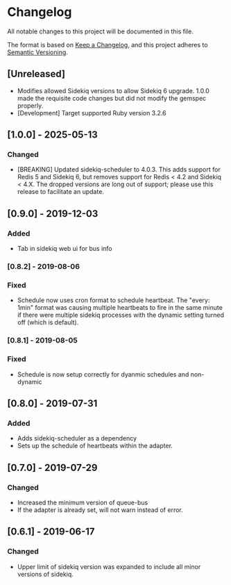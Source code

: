 # Changelog
All notable changes to this project will be documented in this file.

The format is based on [Keep a Changelog](https://keepachangelog.com/en/1.0.0/),
and this project adheres to [Semantic Versioning](https://semver.org/spec/v2.0.0.html).

## [Unreleased]

- Modifies allowed Sidekiq versions to allow Sidekiq 6 upgrade. 1.0.0 made the requisite code changes but did not modify the gemspec properly.
- [Development] Target supported Ruby version 3.2.6

## [1.0.0] - 2025-05-13

### Changed
- [BREAKING] Updated sidekiq-scheduler to 4.0.3. This adds support for Redis 5 and Sidekiq 6, but removes support for Redis < 4.2 and Sidekiq < 4.X. The dropped versions are long out of support; please use this release to facilitate an update.

## [0.9.0] - 2019-12-03

### Added
- Tab in sidekiq web ui for bus info

### [0.8.2] - 2019-08-06

### Fixed
- Schedule now uses cron format to schedule heartbeat. The "every: 1min" format was causing multiple heartbeats to fire in the same minute if there were multiple sidekiq processes with the dynamic setting turned off (which is default).

### [0.8.1] - 2019-08-05

### Fixed
- Schedule is now setup correctly for dyanmic schedules and non-dynamic

## [0.8.0] - 2019-07-31

### Added
- Adds sidekiq-scheduler as a dependency
- Sets up the schedule of heartbeats within the adapter.

## [0.7.0] - 2019-07-29

### Changed
- Increased the minimum version of queue-bus
- If the adapter is already set, will not warn instead of error.

## [0.6.1] - 2019-06-17
### Changed

 - Upper limit of sidekiq version was expanded to include all minor versions of sidekiq.
